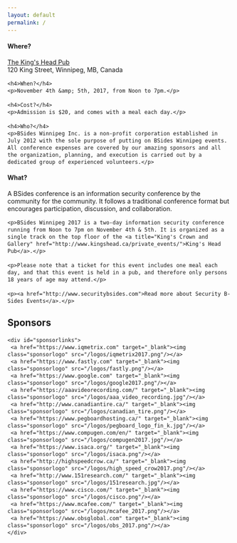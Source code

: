 ```yaml
---
layout: default
permalink: /
---
```


<div class="row marketing">
  <div class="col-lg-6">
    <h4>Where?</h4>
    <p><a href="http://www.kingshead.ca/">The King's Head Pub</a><br/>120 King Street, Winnipeg, MB, Canada</p>

    <h4>When?</h4>
    <p>November 4th &amp; 5th, 2017, from Noon to 7pm.</p>

    <h4>Cost?</h4>
    <p>Admission is $20, and comes with a meal each day.</p>

    <h4>Who?</h4>
    <p>BSides Winnipeg Inc. is a non-profit corporation established in July 2012 with the sole purpose of putting on BSides Winnipeg events. All conference expenses are covered by our amazing sponsors and all the organization, planning, and execution is carried out by a dedicated group of experienced volunteers.</p>
  </div>

  <div class="col-lg-6">
    <h4>What?</h4>
    <p>A BSides conference is an information security conference by the community for the community. It follows a traditional conference format but encourages participation, discussion, and collaboration.</p>

    <p>BSides Winnipeg 2017 is a two-day information security conference running from Noon to 7pm on November 4th & 5th. It is organized as a single track on the top floor of the <a title="King's Crown and Gallery" href="http://www.kingshead.ca/private_events/">King's Head Pub</a>.</p>

    <p>Please note that a ticket for this event includes one meal each day, and that this event is held in a pub, and therefore only persons 18 years of age may attend.</p>

    <p><a href="http://www.securitybsides.com">Read more about Security B-Sides Events</a>.</p>
  </div>
  <!-- Randomize order of sponsor logos on each page load -->
  <script type="text/javascript">
    document.addEventListener("DOMContentLoaded", function (event) {
      var links = document.getElementById('sponsorlinks');
      for (var i = links.children.length; i >= 0; i--) {
          links.appendChild(links.children[Math.random() * i | 0]);
      }
    });
  </script>
  <div class="col-lg-12">
    <h2>Sponsors</h2>
    <style>
      img.sponsorlogo { max-height:200px; max-width:300px; display:inline-block; padding:40px; }
      a.sponsortext { font-size:30px; font-weight:bold; display:inline-block; padding:20px }
    </style>

    <div id="sponsorlinks">
     <a href="https://www.iqmetrix.com" target="_blank"><img class="sponsorlogo" src="/logos/iqmetrix2017.png"/></a>
     <a href="https://www.fastly.com" target="_blank"><img class="sponsorlogo" src="/logos/fastly.png"/></a>
     <a href="https://www.google.com" target="_blank"><img class="sponsorlogo" src="/logos/google2017.png"/></a>
     <a href="https://aaavideorecording.com/" target="_blank"><img class="sponsorlogo" src="/logos/aaa_video_recording.jpg"/></a>
     <a href="http://www.canadiantire.ca/" target="_blank"><img class="sponsorlogo" src="/logos/canadian_tire.png"/></a>
     <a href="https://www.pegboardhosting.ca/" target="_blank"><img class="sponsorlogo" src="/logos/pegboard_logo_fin_k.jpg"/></a>
     <a href="https://www.compugen.com/en/" target="_blank"><img class="sponsorlogo" src="/logos/compugen2017.jpg"/></a>
     <a href="https://www.isaca.org/" target="_blank"><img class="sponsorlogo" src="/logos/isaca.png"/></a>
     <a href="http://highspeedcrow.ca/" target="_blank"><img class="sponsorlogo" src="/logos/high_speed_crow2017.png"/></a>
     <a href="http://www.151research.com/" target="_blank"><img class="sponsorlogo" src="/logos/151research.jpg"/></a>
     <a href="https://www.cisco.com/" target="_blank"><img class="sponsorlogo" src="/logos/cisco.png"/></a>
     <a href="https://www.mcafee.com/" target="_blank"><img class="sponsorlogo" src="/logos/mcafee_2017.png"/></a>
     <a href="https://www.obsglobal.com" target="_blank"><img class="sponsorlogo" src="/logos/obs_2017.png"/></a>
    </div>
  </div>
</div>

